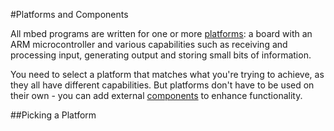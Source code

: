 #Platforms and Components

All mbed programs are written for one or more [platforms](http://developer.mbed.org/platforms/): a board with an ARM microcontroller and various capabilities such as receiving and processing input, generating output and storing small bits of information. 

You need to select a platform that matches what you're trying to achieve, as they all have different capabilities. But platforms don't have to be used on their own - you can add external [components](http://developer.mbed.org/components/) to enhance functionality.

##Picking a Platform

